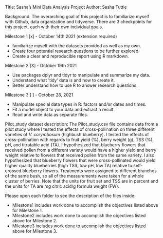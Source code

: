 Title: Sasha’s Mini Data Analysis Project
Author: Sasha Tuttle

Background:
The overarching goal of this project is to familiarize myself with Github, data organization and tidyverse. There are 3 checkpoints for this project, each with their own 
individual goals. 

Milestone 1 [x] - October 14th 2021 (extension required)
 - familiarize myself with the datasets provided as well as my own.
 - Create four potential research questions to be further explored. 
 - Create a clear and reproducible report using R markdown.

Milestone 2 [X] - October 19th 2021
 - Use packages dplyr and tidyr to manipulate and summarize my data.
 - Understand what 'tidy' data is and how to create it.
 - Better understand how to use R to answer research questions. 

Milestone 3 [ ] - October 28, 2021
 - Manipulate special data types in R: factors and/or dates and times.
 - Fit a model object to your data and extract a result.
 - Read and write data as separate files.

Pilot_study dataset description:
The Pilot_study.csv file contains data from a pilot study where I tested the 
effects of cross-pollination on three different varieties of *V. corymbosum* 
(highbush blueberry). I tested the effects of cross-pollination with regards to 
fruit yield (%), berry weight (g), TSS (%), pH, and titratable acid (TA). I hypothesized 
that blueberry flowers that received pollen from a different variety would have 
a higher yield and berry weight relative to flowers that received pollen from the 
same variety. I also hypothesized that blueberry flowers that were 
cross-pollinated would yield higher quality blueberries (high TSS, low pH, low TA)
relative to self-crossed blueberry flowers. Treatments were assigned to different 
branches of the same bush, so all of the measurements were taken for a whole 
cluster of berries. Note that the units for fruit set and TSS are in percent and the units for TA are mg citric acid/g formula weight (FW). 

Please open each folder to see the description of the files inside. 
 - Milestone1 includes work done to accomplish the objectives listed above for Milestone 1. 
 - Milestone2 includes work done to accomplish the objectives listed above for Milestone 2.
 - Milestone3 includes work done to accomplish the objectives listed above for Milestone 3.

